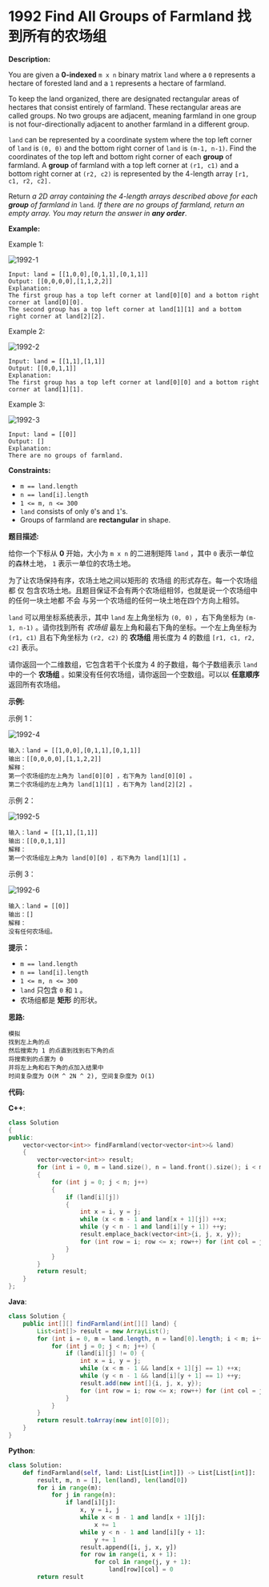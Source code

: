 # 1992 Find All Groups of Farmland 找到所有的农场组

__Description:__

You are given a __0-indexed__ `m x n` binary matrix `land` where a `0` represents a hectare of forested land and a `1` represents a hectare of farmland.

To keep the land organized, there are designated rectangular areas of hectares that consist entirely of farmland. These rectangular areas are called groups. No two groups are adjacent, meaning farmland in one group is not four-directionally adjacent to another farmland in a different group.

`land` can be represented by a coordinate system where the top left corner of `land` is `(0, 0)` and the bottom right corner of `land` is `(m-1, n-1)`. Find the coordinates of the top left and bottom right corner of each __group__ of farmland. A __group__ of farmland with a top left corner at `(r1, c1)` and a bottom right corner at `(r2, c2)` is represented by the 4-length array `[r1, c1, r2, c2].`

Return _a 2D array containing the 4-length arrays described above for each __group__ of farmland in_ `land`_. If there are no groups of farmland, return an empty array. You may return the answer in __any order___.

__Example:__

Example 1:

![1992-1](https://assets.leetcode.com/uploads/2021/07/27/screenshot-2021-07-27-at-12-23-15-copy-of-diagram-drawio-diagrams-net.png)

```text
Input: land = [[1,0,0],[0,1,1],[0,1,1]]
Output: [[0,0,0,0],[1,1,2,2]]
Explanation:
The first group has a top left corner at land[0][0] and a bottom right corner at land[0][0].
The second group has a top left corner at land[1][1] and a bottom right corner at land[2][2].
```

Example 2:

![1992-2](https://assets.leetcode.com/uploads/2021/07/27/screenshot-2021-07-27-at-12-30-26-copy-of-diagram-drawio-diagrams-net.png)

```text
Input: land = [[1,1],[1,1]]
Output: [[0,0,1,1]]
Explanation:
The first group has a top left corner at land[0][0] and a bottom right corner at land[1][1].
```

Example 3:

![1992-3](https://assets.leetcode.com/uploads/2021/07/27/screenshot-2021-07-27-at-12-32-24-copy-of-diagram-drawio-diagrams-net.png)

```text
Input: land = [[0]]
Output: []
Explanation:
There are no groups of farmland.
```

__Constraints:__

- `m == land.length`
- `n == land[i].length`
- `1 <= m, n <= 300`
- `land` consists of only `0`'s and `1`'s.
- Groups of farmland are __rectangular__ in shape.

__题目描述:__

给你一个下标从 __0__ 开始，大小为 `m x n` 的二进制矩阵 `land` ，其中 `0` 表示一单位的森林土地， `1` 表示一单位的农场土地。

为了让农场保持有序，农场土地之间以矩形的 农场组 的形式存在。每一个农场组都 仅 包含农场土地。且题目保证不会有两个农场组相邻，也就是说一个农场组中的任何一块土地都 不会 与另一个农场组的任何一块土地在四个方向上相邻。

`land` 可以用坐标系统表示，其中 `land` 左上角坐标为 `(0, 0)` ，右下角坐标为 `(m-1, n-1)` 。请你找到所有 _农场组_ 最左上角和最右下角的坐标。一个左上角坐标为 `(r1, c1)` 且右下角坐标为 `(r2, c2)` 的 __农场组__ 用长度为 4 的数组 `[r1, c1, r2, c2]` 表示。

请你返回一个二维数组，它包含若干个长度为 4 的子数组，每个子数组表示 `land` 中的一个 __农场组__ 。如果没有任何农场组，请你返回一个空数组。可以以 __任意顺序__ 返回所有农场组。

__示例:__

示例 1：

![1992-4](https://assets.leetcode.com/uploads/2021/07/27/screenshot-2021-07-27-at-12-23-15-copy-of-diagram-drawio-diagrams-net.png)

```text
输入：land = [[1,0,0],[0,1,1],[0,1,1]]
输出：[[0,0,0,0],[1,1,2,2]]
解释：
第一个农场组的左上角为 land[0][0] ，右下角为 land[0][0] 。
第二个农场组的左上角为 land[1][1] ，右下角为 land[2][2] 。
```

示例 2：

![1992-5](https://assets.leetcode.com/uploads/2021/07/27/screenshot-2021-07-27-at-12-30-26-copy-of-diagram-drawio-diagrams-net.png)

```text
输入：land = [[1,1],[1,1]]
输出：[[0,0,1,1]]
解释：
第一个农场组左上角为 land[0][0] ，右下角为 land[1][1] 。
```

示例 3：

![1992-6](https://assets.leetcode.com/uploads/2021/07/27/screenshot-2021-07-27-at-12-32-24-copy-of-diagram-drawio-diagrams-net.png)

```text
输入：land = [[0]]
输出：[]
解释：
没有任何农场组。
```

__提示：__

- `m == land.length`
- `n == land[i].length`
- `1 <= m, n <= 300`
- `land` 只包含 `0` 和 `1` 。
- 农场组都是 __矩形__ 的形状。

__思路:__

```text
模拟
找到左上角的点
然后搜索为 1 的点直到找到右下角的点
将搜索到的点置为 0
并将左上角和右下角的点加入结果中
时间复杂度为 O(M ^ 2N ^ 2), 空间复杂度为 O(1)
```

__代码:__

__C++__:

```C++
class Solution 
{
public:
    vector<vector<int>> findFarmland(vector<vector<int>>& land) 
    {
        vector<vector<int>> result;
        for (int i = 0, m = land.size(), n = land.front().size(); i < m; i++) 
        {
            for (int j = 0; j < n; j++) 
            {
                if (land[i][j]) 
                {
                    int x = i, y = j;
                    while (x < m - 1 and land[x + 1][j]) ++x;
                    while (y < n - 1 and land[i][y + 1]) ++y;
                    result.emplace_back(vector<int>{i, j, x, y});
                    for (int row = i; row <= x; row++) for (int col = j; col <= y; col++) land[row][col] = 0;
                }
            }
        }
        return result;
    }
};
```

__Java__:

```Java
class Solution {
    public int[][] findFarmland(int[][] land) {
        List<int[]> result = new ArrayList();
        for (int i = 0, m = land.length, n = land[0].length; i < m; i++) {
            for (int j = 0; j < n; j++) {
                if (land[i][j] != 0) {
                    int x = i, y = j;
                    while (x < m - 1 && land[x + 1][j] == 1) ++x;
                    while (y < n - 1 && land[i][y + 1] == 1) ++y;
                    result.add(new int[]{i, j, x, y});
                    for (int row = i; row <= x; row++) for (int col = j; col <= y; col++) land[row][col] = 0;
                }
            }
        }
        return result.toArray(new int[0][0]);
    }
}
```

__Python__:

```Python
class Solution:
    def findFarmland(self, land: List[List[int]]) -> List[List[int]]:
        result, m, n = [], len(land), len(land[0])
        for i in range(m):
            for j in range(n):
                if land[i][j]:
                    x, y = i, j
                    while x < m - 1 and land[x + 1][j]:
                        x += 1
                    while y < n - 1 and land[i][y + 1]:
                        y += 1
                    result.append([i, j, x, y])
                    for row in range(i, x + 1):
                        for col in range(j, y + 1):
                            land[row][col] = 0
        return result
```
